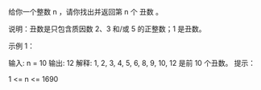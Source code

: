 给你一个整数 n ，请你找出并返回第 n 个 丑数 。

说明：丑数是只包含质因数 2、3 和/或 5 的正整数；1 是丑数。

 

示例 1：

输入: n = 10
输出: 12
解释: 1, 2, 3, 4, 5, 6, 8, 9, 10, 12 是前 10 个丑数。
提示： 

1 <= n <= 1690